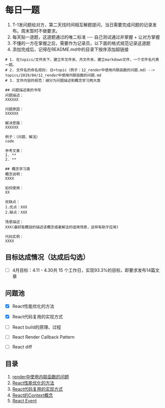 # 每日一题
1. T-1发问题给对方，第二天找时间相互解题提问，当日需要完成问题的记录发布。周末暂时不做要求。
1. 每天贴一道题，这道题通过的唯二标准 --- 自己测试通过并掌握 + 让对方掌握
1. 不懂的一方在掌握之后，需要作为记录员，以下面的格式规范记录这道题
1. 添加完成后，记得在README.md中的目录下按序添加超链接

```shell
# 1. 在topics/文件夹下，建立年文件夹、月文件夹，建立markdown文件，一个文件名代表一题。
# 2. 文件名的命名规则: 日+topic（例子：12_render中使用内联函数的问题.md）--> topics/2019/04/12_render中使用内联函数的问题.md
# 3. 文件内容的规范：细分为问题描述和概念学习两大类

## 问题描述类的书写
问题描述：
XXXXXX

问题原因：
XXXXXX

解决思路：
XXXXXX

例子：（问题、解法）
code

参考文章：
1. **
2. **

## 概念学习类
概念说明：
XXXX

如何使用：
XX

优缺点：
1.优点：XXX
2.缺点：XXX

场景描述：
XXX(最好能概括的描述该概念或者解法的适用场景，这样有助于应用)

代码实例：
XXXX
```

## 目标达成情况（达成后勾选）
- [ ] 4月目标：4.11 - 4.30共 15 个工作日，实现93.3%的目标，即要求发布14篇文章

## 问题池
- [x] React性能优化的方法
- [x] React代码复用的实现方式

- [ ] React build的原理、过程
- [ ] React Render Callback Pattern
- [ ] React diff

## 目录
1. [render中使用内联函数的问题](./topics/2019/04/11_render_with_inline_function.md)
1. [React性能优化的方法](./topics/2019/04/12_optimizing_performance.md)
1. [React代码复用的实现方式](./topics/2019/04/15_code_reuse.md)
1. [React的Context概念](https://github.com/can-you-explain-it-to-me/daily-topic/blob/master/topics/2019/04/18_react_context.md)
1. [React Event](https://github.com/can-you-explain-it-to-me/daily-topic/issues/1)
